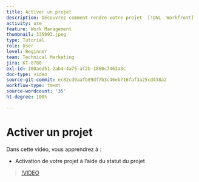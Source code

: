 ```yaml
---
title: Activer un projet
description: Découvrez comment rendre votre projet  [!DNL  Workfront]  actif à l’aide du statut du projet.
activity: use
feature: Work Management
thumbnail: 335093.jpeg
type: Tutorial
role: User
level: Beginner
team: Technical Marketing
jira: KT-8780
exl-id: 100aed51-2ab4-4a75-af2b-1860c7463a3c
doc-type: video
source-git-commit: ec82cd0aafb89df7b3c46eb716faf3a25cd438a2
workflow-type: tm+mt
source-wordcount: '35'
ht-degree: 100%

---
```


# Activer un projet

Dans cette vidéo, vous apprendrez à :

* Activation de votre projet à l’aide du statut du projet

>[!VIDEO](https://video.tv.adobe.com/v/335093/?quality=12&learn=on)
